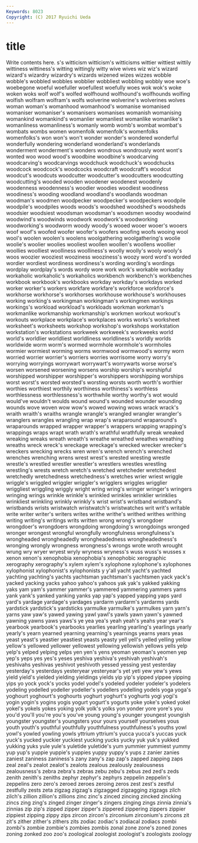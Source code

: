 ```yaml
---
Keywords: 8023 
Copyright: (C) 2017 Ryuichi Ueda
---
```


# title

Write contents here.
s's witticism witticism's witticisms wittier wittiest wittily wittiness wittiness's witting
wittingly witty wive wives wiz wiz's wizard wizard's wizardry wizardry's
wizards wizened wizes wizzes wobble wobble's wobbled wobbles wobblier wobbliest
wobbling wobbly woe woe's woebegone woeful woefuller woefullest woefully woes
wok wok's woke woken woks wolf wolf's wolfed wolfhound wolfhound's
wolfhounds wolfing wolfish wolfram wolfram's wolfs wolverine wolverine's wolverines wolves
woman woman's womanhood womanhood's womanise womanised womaniser womaniser's womanisers womanises
womanish womanising womankind womankind's womanlier womanliest womanlike womanlike's womanliness womanliness's
womanly womb womb's wombat wombat's wombats wombs women womenfolk womenfolk's
womenfolks womenfolks's won won's won't wonder wonder's wondered wonderful wonderfully
wondering wonderland wonderland's wonderlands wonderment wonderment's wonders wondrous wondrously wont
wont's wonted woo wood wood's woodbine woodbine's woodcarving woodcarving's woodcarvings
woodchuck woodchuck's woodchucks woodcock woodcock's woodcocks woodcraft woodcraft's woodcut woodcut's
woodcuts woodcutter woodcutter's woodcutters woodcutting woodcutting's wooded wooden woodener woodenest
woodenly woodenness woodenness's woodier woodies woodiest woodiness woodiness's wooding woodland
woodland's woodlands woodman woodman's woodmen woodpecker woodpecker's woodpeckers woodpile woodpile's
woodpiles woods woods's woodshed woodshed's woodsheds woodsier woodsiest woodsman woodsman's
woodsmen woodsy woodwind woodwind's woodwinds woodwork woodwork's woodworking woodworking's woodworm
woody woody's wooed wooer wooer's wooers woof woof's woofed woofer
woofer's woofers woofing woofs wooing wool wool's woolen woolen's woolens
woolgathering woolgathering's woolie woolie's woolier woolies wooliest woollen woollen's woollens
woollier woollies woolliest woolliness woolliness's woolly woolly's wooly wooly's woos
woozier wooziest wooziness wooziness's woozy word word's worded wordier wordiest
wordiness wordiness's wording wording's wordings wordplay wordplay's words wordy wore
work work's workable workaday workaholic workaholic's workaholics workbench workbench's workbenches
workbook workbook's workbooks workday workday's workdays worked worker worker's workers
workfare workfare's workforce workforce's workhorse workhorse's workhorses workhouse workhouse's workhouses
working working's workingman workingman's workingmen workings workings's workload workload's workloads
workman workman's workmanlike workmanship workmanship's workmen workout workout's workouts workplace
workplace's workplaces works works's worksheet worksheet's worksheets workshop workshop's workshops
workstation workstation's workstations workweek workweek's workweeks world world's worldlier worldliest
worldliness worldliness's worldly worlds worldwide worm worm's wormed wormhole wormhole's
wormholes wormier wormiest worming worms wormwood wormwood's wormy worn worried
worrier worrier's worriers worries worrisome worry worry's worrying worryings worrywart
worrywart's worrywarts worse worse's worsen worsened worsening worsens worship worship's
worshipful worshipped worshipper worshipper's worshippers worshipping worships worst worst's worsted
worsted's worsting worsts worth worth's worthier worthies worthiest worthily worthiness
worthiness's worthless worthlessness worthlessness's worthwhile worthy worthy's wot would would've
wouldn't woulds wound wound's wounded wounder wounding wounds wove woven
wow wow's wowed wowing wows wrack wrack's wraith wraith's wraiths
wrangle wrangle's wrangled wrangler wrangler's wranglers wrangles wrangling wrap wrap's
wraparound wraparound's wraparounds wrapped wrapper wrapper's wrappers wrapping wrapping's wrappings
wraps wrapt wrath wrath's wrathful wrathfully wreak wreaked wreaking wreaks
wreath wreath's wreathe wreathed wreathes wreathing wreaths wreck wreck's wreckage
wreckage's wrecked wrecker wrecker's wreckers wrecking wrecks wren wren's wrench
wrench's wrenched wrenches wrenching wrens wrest wrest's wrested wresting wrestle
wrestle's wrestled wrestler wrestler's wrestlers wrestles wrestling wrestling's wrests wretch
wretch's wretched wretcheder wretchedest wretchedly wretchedness wretchedness's wretches wrier wriest
wriggle wriggle's wriggled wriggler wriggler's wrigglers wriggles wrigglier wriggliest wriggling
wriggly wright wring wring's wringer wringer's wringers wringing wrings wrinkle
wrinkle's wrinkled wrinkles wrinklier wrinklies wrinkliest wrinkling wrinkly wrinkly's wrist
wrist's wristband wristband's wristbands wrists wristwatch wristwatch's wristwatches writ writ's
writable write writer writer's writers writes writhe writhe's writhed writhes
writhing writing writing's writings writs written wrong wrong's wrongdoer wrongdoer's
wrongdoers wrongdoing wrongdoing's wrongdoings wronged wronger wrongest wrongful wrongfully wrongfulness
wrongfulness's wrongheaded wrongheadedly wrongheadedness wrongheadedness's wronging wrongly wrongness wrongness's wrongs
wrote wroth wrought wrung wry wryer wryest wryly wryness wryness's
wuss wuss's wusses x xenon xenon's xenophobia xenophobia's xenophobic xerographic
xerography xerography's xylem xylem's xylophone xylophone's xylophones xylophonist xylophonist's xylophonists
y y'all yacht yacht's yachted yachting yachting's yachts yachtsman yachtsman's
yachtsmen yack yack's yacked yacking yacks yahoo yahoo's yahoos yak
yak's yakked yakking yaks yam yam's yammer yammer's yammered yammering
yammers yams yank yank's yanked yanking yanks yap yap's yapped
yapping yaps yard yard's yardage yardage's yardages yardarm yardarm's yardarms
yards yardstick yardstick's yardsticks yarmulke yarmulke's yarmulkes yarn yarn's yarns
yaw yaw's yawed yawing yawl yawl's yawls yawn yawn's yawned
yawning yawns yaws yaws's ye yea yea's yeah yeah's yeahs
year year's yearbook yearbook's yearbooks yearlies yearling yearling's yearlings yearly
yearly's yearn yearned yearning yearning's yearnings yearns years yeas yeast
yeast's yeastier yeastiest yeasts yeasty yell yell's yelled yelling yellow
yellow's yellowed yellower yellowest yellowing yellowish yellows yells yelp yelp's
yelped yelping yelps yen yen's yens yeoman yeoman's yeomen yep
yep's yeps yes yes's yeses yeshiva yeshiva's yeshivah yeshivah's yeshivahs
yeshivas yeshivot yeshivoth yessed yessing yest yesterday yesterday's yesterdays yesteryear
yesteryear's yet yeti yew yew's yews yield yield's yielded yielding
yieldings yields yip yip's yipped yippee yipping yips yo yock
yock's yocks yodel yodel's yodeled yodeler yodeler's yodelers yodeling yodelled
yodeller yodeller's yodellers yodelling yodels yoga yoga's yoghourt yoghourt's yoghourts
yoghurt yoghurt's yoghurts yogi yogi's yogin yogin's yogins yogis yogurt
yogurt's yogurts yoke yoke's yoked yokel yokel's yokels yokes yoking
yolk yolk's yolks yon yonder yore yore's you you'd you'll
you're you's you've young young's younger youngest youngish youngster youngster's
youngsters your yours yourself yourselves yous youth youth's youthful youthfully
youthfulness youthfulness's youths yowl yowl's yowled yowling yowls yttrium yttrium's
yucca yucca's yuccas yuck yuck's yucked yuckier yuckiest yucking yucks
yucky yuk yuk's yukked yukking yuks yule yule's yuletide yuletide's
yum yummier yummiest yummy yup yup's yuppie yuppie's yuppies yuppy
yuppy's yups z zanier zanies zaniest zaniness zaniness's zany zany's
zap zap's zapped zapping zaps zeal zeal's zealot zealot's zealots
zealous zealously zealousness zealousness's zebra zebra's zebras zebu zebu's zebus
zed zed's zeds zenith zenith's zeniths zephyr zephyr's zephyrs zeppelin
zeppelin's zeppelins zero zero's zeroed zeroes zeroing zeros zest zest's
zestful zestfully zests zeta zigzag zigzag's zigzagged zigzagging zigzags zilch
zilch's zillion zillion's zillions zinc zinc's zinced zincing zincked zincking
zincs zing zing's zinged zinger zinger's zingers zinging zings zinnia
zinnia's zinnias zip zip's zipped zipper zipper's zippered zippering zippers
zippier zippiest zipping zippy zips zircon zircon's zirconium zirconium's zircons
zit zit's zither zither's zithers zits zodiac zodiac's zodiacal zodiacs
zombi zombi's zombie zombie's zombies zombis zonal zone zone's zoned
zones zoning zonked zoo zoo's zoological zoologist zoologist's zoologists zoology
